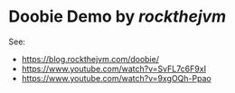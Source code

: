 # Doobie Demo by *rockthejvm*

See:
- https://blog.rockthejvm.com/doobie/
- https://www.youtube.com/watch?v=SvFL7c6F9xI
- https://www.youtube.com/watch?v=9xgOQh-Ppao

